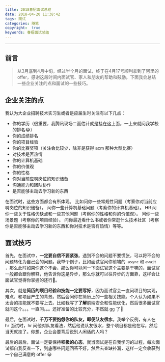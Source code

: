 ```yaml
---
title: 2018春招面试总结
date: 2018-04-20 11:38:42
tags: 面试
categories: 随笔
copyright:  true
keywords: 春招面试总结
---
```


----

## 前言
> 从3月底到4月中旬，经过半个月的面试，终于在4月17号顺利拿到了阿里的 offer，感谢这段时间内面试官、家人和朋友的帮助和鼓励。下面我会总结一些企业关注的点和面试的一些技巧。

<!--more-->

## 企业关注的点
我认为大企业招聘技术实习生或者是应届生时关注有以下几点：

* 你的学历（很重要，我腾讯现场二面估计就是挂在这上面，一上来就问我学校的排名😂）
* 你的成绩排名
* 你的项目经验
* 你的比赛奖项（关注会比较少，除非是获得 acm 那种大型比赛）
* 对技术是否热情
* 你的计算机基础
* 你的价值观
* 你的性格
* 你对当前应聘岗位的知识储备
* 沟通能力和团队协作
* 是否能够主动去学习新的东西

在面试时，这些方面都会有所体现。
比如问你一些常规性问题（考察你对当前应聘岗位的知识储备）。
问你一些计算机基础问题（考察你的计算机基础）。
HR 问你一些关于性格优缺点和一些其他问题（考察你的性格和你的价值观）。
问你一些场景题（考察你的项目经验）。
问你最近看什么书或者你常逛什么技术社区（考察你是否能够主动去学习新的东西和你对技术是否有热情）等等。

## 面试技巧
首先，在面试中，**一定要自信不要紧张**。遇到不会的问题不要慌张，可以将不会的问题转化为自己会的问题。我举个例子，比如面试官问你前端的` async` 和 `await` ，那么此时如果你这个不会，那么你可以问一下面试官这个主要是干嘛的，面试官一般都会跟你解释，他告诉你这是异步，那么你就可以往异步的方面靠，这样会让面试官觉得你掌握的还行🙂。

其次，就是**简历的项目经验和技能一定要写好**，因为面试官会一直问项目的实现，难点，和项目产生的背景。然后会问你在简历上的一些相关技能。个人认为如果不太会的技能就不要写上去。比如我写了**了解**前端安全和性能优化，然后很多面试官就问这个。。。一直问。。。还好准备的比较充分，不然就 gg 了🤣

最后，在面试时，**千万不要抱怨你的队友，即便队友很水**。我举个反例，有人在 hr 面试时，hr 问他对队友看法，然后他说队友很水，整个项目都是他在写，然后当天就挂了。你想，企业会要背后说别人闲话的人吗？

最后的最后，面试一定要保持**积极的心态**，就当面试是在自我学习的过程，每次面试都自我反省一下，到底哪些问题回答不好，然后去查缺补漏，这样一定会收获到一个自己满意的 offer 😀


